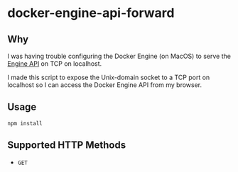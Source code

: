 # docker-engine-api-forward

## Why

I was having trouble configuring the Docker Engine (on MacOS) to serve the [Engine API](https://docs.docker.com/engine/api/) on TCP on localhost.

I made this script to expose the Unix-domain socket to a TCP port on localhost so I can access the Docker Engine API from my browser.

## Usage

```
npm install
```

## Supported HTTP Methods

- `GET`
